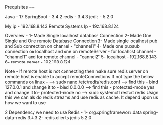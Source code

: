 Prequisites ---

Java - 17
SpringBoot - 3.4.2
redis - 3.4.3
jedis - 5.2.0

My ip - 192.168.8.143
Remote Systems Ip - 192.168.8.124

Overview -
1- Made Single localhost database Connection 
2- Made  One Single and One remote Database Connection
3- Made single localhost pub and Sub connection on channel - "channel1"
4- Made one pubsub connection on localhost and one on remoteServer - for locahost channel - "channel1" and for remote channel - "cannel2"
5- localhost - 192.168.8.143
6- remote server - 192.168.8.124

Note - If remote host is not connecting then make sure redis server on remote host is enable to accept remoteConnections.If not type the below commands on linux - 
--> sudo nano /etc/redis/redis.conf
--> find this - bind 127.0.0.1 and change it to - bind 0.0.0.0
--> find this - protected-mode yes  and change it to- protected-mode no
--> sudo systemctl restart redis
Usign this we can als do redis streams and use redis as cache. It depend upon us how we want to use 


2 Dependency we need to use Redis - 
1- <dependency>
			<groupId>org.springframework.data</groupId>
			<artifactId>spring-data-redis</artifactId>
			<version>3.4.3</version>
		</dependency>
2- 	<dependency>
			<groupId>redis.clients</groupId>
			<artifactId>jedis</artifactId>
			<version>5.2.0</version>
		</dependency>
